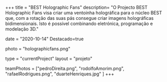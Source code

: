 +++
title = "BEST Holographic Fans"
description= "O Projecto BEST Holographic Fans visa criar uma ventoinha holográfica para o núcleo BEST que, com a rotação das suas pás consegue criar imagens holográficas bidimensionais. Isto é possível combinando eletrónica, programação e modelação 3D." 

date = "2020-10-14" 
Destacado=true 

photo = "holographicfans.png" 

type = "currentProject" 
layout = "projeto" 

<!-- membros: Pedro Direita, Rodolfo Amorim, Rafael Rodrigues, Duarte Henriques -->
teamPhotos = ["pedroDireita.png", "rodolfoAmorim.png", "rafaelRodrigues.png", "duarteHenriques.jpg" ] 
+++